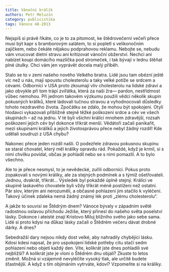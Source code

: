 ```yaml
---
title: Vánoční králík
authors: Petr Meluzín
category: publicistika
tags: Vánoce 48-2013
---
```


Nejspíš si právě říkáte, co je to za pitomost, ke štědrovečerní večeři přece musí být kapr s bramborovým salátem, to si popletl s velikonočním zajíčkem, nebo čekáte nějakou podprahovou reklamu. Nebojte se, nebudu vám vnucovat dietní stravu ani kritizovat vánoční obžerství. Nechci ani nabízet koupi domácího mazlíčka pod stromeček, i tak bývají v lednu štěňat plné útulky. Chci vám jen vyprávět docela malý příběh.

Stalo se to v zemi našeho nového Velkého bratra. Lidé jsou tam obézní ještě víc než u nás, mají spoustu cholesterolu a taky velké potíže se srdcem a cévami. Odborníci v USA proto zkoumají vliv cholesterolu na lidské zdraví a jako obvykle při tom trápí zvířátka, která za naši žra— pardon, nestřídmost vůbec nemohou. Při jednom takovém výzkumu použili vědci několik skupin pokusných králíků, které ládovali tučnou stravou a vyhodnocovali důsledky tohoto nezdravého života. Zpočátku se zdálo, že mohou být spokojeni. Otylí hlodavci vykazovali přibližně stejně těžké poškození srdce a cév ve všech skupinách – až na jednu. V té byli všichni králíci mnohem zdravější, rozsah poškození jejich cév byl dokonce třikrát menší. Vědátoři začali panikařit, mezi skupinami králíků a jejich životosprávou přece nebyl žádný rozdíl! Kde udělali soudruzi z USA chybu?

Nakonec přece jeden rozdíl našli. O podezřele zdravou pokusnou skupinu se staral chovatel, který měl králíky opravdu rád. Pokaždé, když je krmil, si s nimi chvilku povídal, občas je pohladil nebo se s nimi pomazlil. A to bylo všechno.

Ale to je přece nesmysl, to je nevědecké, zuřili odborníci. Pokus proto zopakovali s novými králíky, ale za stejných podmínek a s týmiž ošetřovateli. Jednou, dvakrát, třikrát… Výsledek byl pokaždé úplně stejný. Králíci ve skupině laskavého chovatele byli vždy třikrát méně postiženi než ostatní. Pár slov, kterým ani nerozuměli, a občasné pohlazení jim stačilo k vyléčení. Takový účinek zdaleka nemá žádný známý lék proti „zlému cholesterolu“.

A jakže to souvisí se Štědrým dnem? Vánoce bývaly v západním světě radostnou oslavou příchodu Ježíše, který přinesl do našeho světa poselství lásky. Dokonce i ateisté znají Kristovo Miluj bližního svého jako sebe sama. Lidé si proto kdysi na důkaz lásky začali o Štědrém večeru dávat drobné dárky. A dnes?

Sebedražší dary nejsou nikdy dost velké, aby nahradily chybějící lásku. Kdosi kdesi napsal, že pro uspokojení lidské potřeby citu stačí sedm pohlazení nebo objetí každý den. Víte, kolikrát jste dnes pohladili své nejbližší? A kolikrát jste je vloni o Štědrém dnu objali? Zkuste to letos změnit. Možná si vzájemně nevyléčíte vysoký tlak, ale určitě budete šťastnější. A když s tím objímáním vytrváte, kdoví? Vzpomeňte si na králíky.
